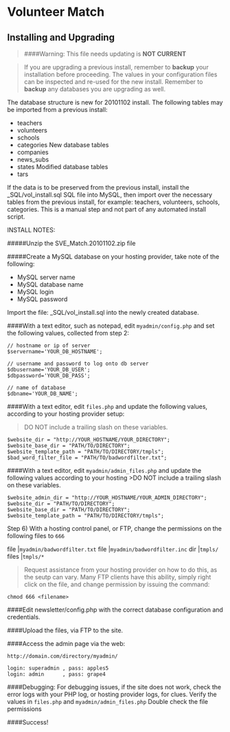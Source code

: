 # Volunteer Match
## Installing and Upgrading

> ####Warning: This file needs updating is **NOT CURRENT**

>If you are upgrading a previous install, remember to **backup** your installation before proceeding. The values in your configuration files can be inspected and re-used for the new install.
>Remember to **backup** any databases you are upgrading as well.

The database structure is new for 20101102 install.  The following tables may be imported from a previous install:
 - teachers
 - volunteers
 - schools
 - categories
New database tables
 - companies
 - news_subs
 - states
Modified database tables
 - tars

If the data is to be preserved from the previous install, install the _SQL/vol_install.sql SQL file into MySQL, then import over
the necessary tables from the previous install, for example:  teachers, volunteers, schools, categories.  This is a manual step
and not part of any automated install script.


INSTALL NOTES:


#####Unzip the SVE_Match.20101102.zip file

#####Create a MySQL database on your hosting provider, take note of the following:

 - MySQL server name
 - MySQL database name
 - MySQL login 
 - MySQL password

Import the file: _SQL/vol_install.sql  into the newly created database.

####With a text editor, such as notepad, edit `myadmin/config.php` and set the following values, collected from step 2:

	// hostname or ip of server
	$servername='YOUR_DB_HOSTNAME';

	// username and password to log onto db server
	$dbusername='YOUR_DB_USER';
	$dbpassword='YOUR_DB_PASS';

	// name of database
	$dbname='YOUR_DB_NAME';


####With a text editor, edit `files.php` and update the following values, according to your hosting provider setup:
>DO NOT include a trailing slash on these variables.

	$website_dir = "http://YOUR_HOSTNAME/YOUR_DIRECTORY";
	$website_base_dir = "PATH/TO/DIRECTORY";
	$website_template_path = "PATH/TO/DIRECTORY/tmpls";
	$bad_word_filter_file = "PATH/TO/badwordfilter.txt";
 

####With a text editor, edit `myadmin/admin_files.php` and update the following values according to your hosting >DO NOT include a trailing slash on these variables.
	
	$website_admin_dir = "http://YOUR_HOSTNAME/YOUR_ADMIN_DIRECTORY";
	$website_dir = "PATH/TO/DIRECTORY";
	$website_base_dir = "PATH/TO/DIRECTORY";
	$website_template_path = "PATH/TO/DIRECTORY/tmpls";

Step 6) With a hosting control panel, or FTP, change the permissions on the following files to `666`

file	|`myadmin/badwordfilter.txt`
file	|`myadmin/badwordfilter.inc`
dir		|`tmpls/`
files	|`tmpls/*`

>Request assistance from your hosting provider on how to do this, as the seutp can vary. Many FTP clients have this ability, simply right click on the file, and change permission by issuing the command:

	chmod 666 <filename>

####Edit newsletter/config.php with the correct database configuration and credentials.

####Upload the files, via FTP to the site.

####Access the admin page via the web:

	http://domain.com/directory/myadmin/

	login: superadmin , pass: apples5
	login: admin	  , pass: grape4

####Debugging:
For debugging issues, if the site does not work, check the error logs with your PHP log, or hosting provider logs, for clues.
Verify the values in `files.php` and `myadmin/admin_files.php`
Double check the file permissions

####Success!